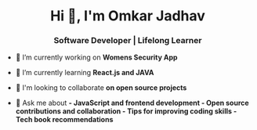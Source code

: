 <h1 align="center">Hi 👋, I'm Omkar Jadhav</h1>
<h3 align="center">Software Developer |  Lifelong Learner</h3>

- 🔭 I’m currently working on **Womens Security App**

- 🌱 I’m currently learning **React.js and JAVA**

- 👯 I'm looking to collaborate **on open source projects**

- 💬 Ask me about **- JavaScript and frontend development - Open source contributions and collaboration - Tips for improving coding skills - Tech book recommendations**

